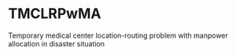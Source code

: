 # TMCLRPwMA
Temporary medical center location-routing problem with manpower allocation in disaster situation
